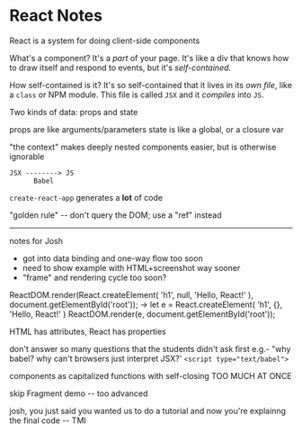 # React Notes

React is a system for doing client-side components

What's a component? It's a *part* of your page. It's like a div that knows how to draw itself and respond to events, but it's *self-contained*.

How self-contained is it? It's so self-contained that it lives in its *own file*, like a `class` or NPM module. This file is called `JSX` and it *compiles* into `JS`.

Two kinds of data: props and state

  props are like arguments/parameters
  state is like a global, or a closure var


"the context" makes deeply nested components easier, but is otherwise ignorable

```
JSX --------> JS
      Babel
```

`create-react-app` generates a **lot** of code

"golden rule" -- don't query the DOM; use a "ref" instead

--- 
notes for Josh
 - got into data binding and one-way flow too soon
 - need to show example with HTML+screenshot way sooner
 - "frame" and rendering cycle too soon?

ReactDOM.render(React.createElement(
  'h1',
  null,
  'Hello, React!'
), document.getElementById('root'));
->
let e = React.createElement(
  'h1',
  {},
  'Hello, React!'
)
ReactDOM.render(e, document.getElementById('root'));

HTML has attributes, React has properties

don't answer so many questions that the students didn't ask first
  e.g.- "why babel? why can't browsers just interpret JSX?'
   `<script type="text/babel">`

components as capitalized functions with self-closing TOO MUCH AT ONCE

skip Fragment demo -- too advanced

josh, you just said you wanted us to do a tutorial and now you're explainng the final code -- TMI

